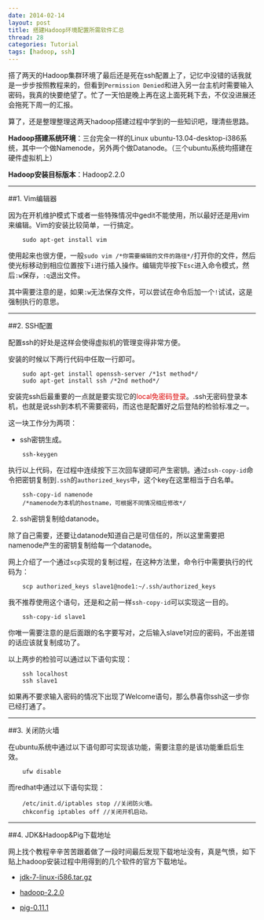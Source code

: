 ```yaml
---
date: 2014-02-14
layout: post
title: 搭建Hadoop环境配置所需软件汇总
thread: 28
categories: Tutorial
tags: [hadoop, ssh]
---
```


搭了两天的Hadoop集群环境了最后还是死在ssh配置上了，记忆中没错的话我就是一步步按照教程来的，但看到`Permission Denied`和进入另一台主机时需要输入密码，我真的快要绝望了。忙了一天怕是晚上再在这上面死耗下去，不仅没进展还会拖死下周一的汇报。

算了，还是整理整理这两天hadoop搭建过程中学到的一些知识吧，理清些思路。

**Hadoop搭建系统环境**：三台完全一样的Linux ubuntu-13.04-desktop-i386系统，其中一个做Namenode，另外两个做Datanode。（三个ubuntu系统均搭建在硬件虚拟机上）

**Hadoop安装目标版本**：Hadoop2.2.0

----------

##1. Vim编辑器

因为在开机维护模式下或者一些特殊情况中gedit不能使用，所以最好还是用vim来编辑。Vim的安装比较简单，一行搞定。

```
    sudo apt-get install vim
```

使用起来也很方便，一般`sudo vim /*你需要编辑的文件的路径*/`打开你的文件，然后使光标移动到相应位置按下`i`进行插入操作。编辑完毕按下`Esc`进入命令模式，然后`:w`保存，`:q`退出文件。

其中需要注意的是，如果`:w`无法保存文件，可以尝试在命令后加一个`!`试试，这是强制执行的意思。

----------

##2. SSH配置

配置ssh的好处是这样会使得虚拟机的管理变得非常方便。

安装的时候以下两行代码中任取一行即可。

```
    sudo apt-get install openssh-server /*1st method*/
    sudo apt-get install ssh /*2nd method*/
```

安装完ssh后最重要的一点就是要实现它的<font color="#dd0000">local免密码登录</font>。.ssh无密码登录本机，也就是说ssh到本机不需要密码，而这也是配置好之后登陆的检验标准之一。

这一块工作分为两项：

* ssh密钥生成。

```
    ssh-keygen
```

执行以上代码，在过程中连续按下三次回车键即可产生密钥。通过`ssh-copy-id`命令把密钥复制到`.ssh`的`authorized_keys`中，这个key在这里相当于白名单。

```
    ssh-copy-id namenode
    /*namenode为本机的hostname，可根据不同情况相应修改*/
```

2. ssh密钥复制给datanode。

除了自己需要，还要让datanode知道自己是可信任的，所以这里需要把namenode产生的密钥复制给每一个datanode。

网上介绍了一个通过`scp`实现的复制过程，在这种方法里，命令行中需要执行的代码为：

```
    scp authorized_keys slave1@node1:~/.ssh/authorized_keys
```

我不推荐使用这个语句，还是和之前一样`ssh-copy-id`可以实现这一目的。

```
    ssh-copy-id slave1
```

你唯一需要注意的是后面跟的名字要写对，之后输入slave1对应的密码，不出差错的话应该就复制成功了。

以上两步的检验可以通过以下语句实现：

```
    ssh localhost
    ssh slave1
```

如果再不要求输入密码的情况下出现了Welcome语句，那么恭喜你ssh这一步你已经打通了。

----------

##3. 关闭防火墙

在ubuntu系统中通过以下语句即可实现该功能，需要注意的是该功能重启后生效。

```
    ufw disable
```

而redhat中通过以下语句实现：

```
    /etc/init.d/iptables stop //关闭防火墙。
    chkconfig iptables off //关闭开机启动。
```

----------

##4. JDK&Hadoop&Pig下载地址

网上找个教程辛辛苦苦跟着做了一段时间最后发现下载地址没有，真是气愤，如下贴上hadoop安装过程中用得到的几个软件的官方下载地址。

* [jdk-7-linux-i586.tar.gz](http://www.oracle.com/technetwork/cn/java/javase/downloads/java-se-jdk-7-download-432154-zhs.html)

* [hadoop-2.2.0](http://mirrors.sonic.net/apache/hadoop/common/hadoop-2.2.0/)

* [pig-0.11.1](http://www.apache.org/dist/pig/pig-0.11.1/)